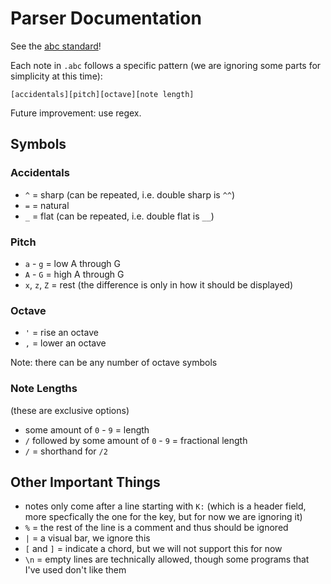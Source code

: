 
# Parser Documentation

See the [abc standard](https://abcnotation.com/wiki/abc:standard:v2.1#the_tune_body)!

Each note in `.abc` follows a specific pattern (we are ignoring some parts for simplicity at this time):

```
[accidentals][pitch][octave][note length]
```

Future improvement: use regex.

## Symbols

### Accidentals

- `^` = sharp (can be repeated, i.e. double sharp is `^^`)
- `=` = natural
- `_` = flat (can be repeated, i.e. double flat is `__`)

### Pitch 

- `a` - `g` = low A through G
- `A` - `G` = high A through G
- `x`, `z`, `Z` = rest (the difference is only in how it should be displayed) 

### Octave

- `'` = rise an octave
- `,` = lower an octave

Note: there can be any number of octave symbols

### Note Lengths

(these are exclusive options)
- some amount of `0` - `9` = length
- `/` followed by some amount of `0` - `9` = fractional length
- `/` = shorthand for `/2`

## Other Important Things

- notes only come after a line starting with `K:` (which is a header field, more specfically the one for the key, but for now we are ignoring it)
- `%` = the rest of the line is a comment and thus should be ignored
- `|` = a visual bar, we ignore this
- `[` and `]` = indicate a chord, but we will not support this for now
- `\n` = empty lines are technically allowed, though some programs that I've used don't like them